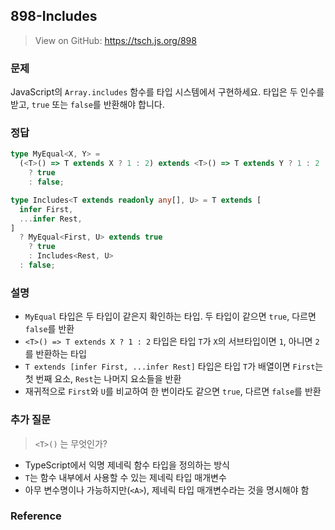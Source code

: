 ## 898-Includes

> View on GitHub: https://tsch.js.org/898

### 문제

JavaScript의 `Array.includes` 함수를 타입 시스템에서 구현하세요. 타입은 두 인수를 받고, `true` 또는 `false`를 반환해야 합니다.

### 정답

```ts
type MyEqual<X, Y> =
  (<T>() => T extends X ? 1 : 2) extends <T>() => T extends Y ? 1 : 2
    ? true
    : false;

type Includes<T extends readonly any[], U> = T extends [
  infer First,
  ...infer Rest,
]
  ? MyEqual<First, U> extends true
    ? true
    : Includes<Rest, U>
  : false;
```

### 설명

- `MyEqual` 타입은 두 타입이 같은지 확인하는 타입. 두 타입이 같으면 `true`, 다르면 `false`를 반환
- `<T>() => T extends X ? 1 : 2` 타입은 타입 `T`가 `X`의 서브타입이면 `1`, 아니면 `2`를 반환하는 타입
- `T extends [infer First, ...infer Rest]` 타입은 타입 `T`가 배열이면 `First`는 첫 번째 요소, `Rest`는 나머지 요소들을 반환
- 재귀적으로 `First`와 `U`를 비교하여 한 번이라도 같으면 `true`, 다르면 `false`를 반환

### 추가 질문

> `<T>()` 는 무엇인가?

- TypeScript에서 익명 제네릭 함수 타입을 정의하는 방식
- `T`는 함수 내부에서 사용할 수 있는 제네릭 타입 매개변수
- 아무 변수명이나 가능하지만(`<A>`), 제네릭 타입 매개변수라는 것을 명시해야 함

### Reference
